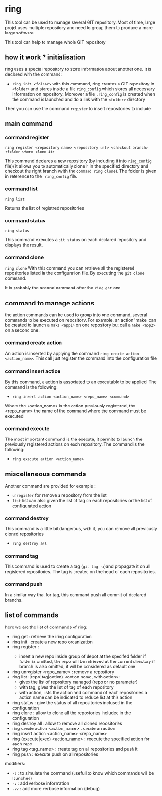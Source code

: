 # ring

This tool can be used to manage several GIT repository.
Most of time, large projet uses multiple repository and
need to group them to produce a more large software.

This tool can help to manage whole GIT repository

## how it work ? initialisation

ring uses a special repository to store information about another one.
It is declared with the command:
 - `ring init <folder>`
with this command, ring creates a GIT repository in `<folder>` and stores inside
a file `ring_config` which stores all necessary information on repository.
Moreover a file `.ring_config` is created when the command is launched and do a link
with the `<folder>` directory

Then you can use the command `register` to insert repositories to include


## main command

### command register

`ring register <repository name> <repository url> <checkout branch> <folder where clone it>`

This command declares a new repository (by including it into `ring_config` file)/
it allows you to automatically clone it in the specified directory and checkout the right branch
(with the `command ring clone`).
The folder is given in reference to the `.ring_config` file.

### command list

`ring list`

Returns the list of registred repositories

### command status

`ring status`

This command executes a `git status` on each declared repository and displays the result.

### command clone

`ring clone`
With this command you can retrieve all the registered repositories listed in the configuration file.
By executing the `git clone` command.

It is probably the second command after the `ring get` one

## command to manage actions

the action commands can be used to group into one command, several commands to be executed on repository.
For example, an action 'make' can be created to launch a `make <app1>` on one repository but call a `make <app2>`
on a second one.

### command create action

An action is inserted by applying the command `ring create action <action_name>`. This call just register the command into the configuration file

### command insert action

By this command, a action is associated to an executable to be applied. The command is the following:
 - `ring insert action <action_name> <repo_name> <command>`

Where the <action_name> is the action previously registered, the <repo_name> the name of the command where the command must be executed

### command execute

The most important command is the execute, it permits to launch the previously registered actions on each repository. The command is the following:
- `ring execute action <action_name>`

## miscellaneous commands

Another command are provided for example :
 - `unregister` for remove a repository from the list
 - `list` list can also given the list of tag on each repositories or the list of configurated action

### command destroy

This command is a little bit dangerous, with it, you can remove all previously cloned repositories.
- `ring destroy all`

### command tag

This command is used to create a tag (`git tag -a`)and propagate it on all registered repositories.
The tag is created on the head of each repositories.

### command push

In a similar way that for tag, this command push all commit of declared branchs.

## list of commands


here we are the list of commands of ring:
 - ring get <url> : retrieve the iring configuration
 - ring init <folder> : create a new repo organization
 - ring register <name> <url> <branch> <folder> :
    - insert a new repo inside group of depot at the specifed folder
        if folder is omitted, the repo will be retrieved at the current directory
        if branch is also omitted, it will be considered as default one
 - ring unregister <repo_name> : remove a repository
 - ring list (|repo|tag|action) <action name, with action>:
    - gives the list of repository managed (repo or no parameter)
    - with tag, gives the list of tag of each repository
    - with action, lists the action and command of each repositories
        a action name can be indicated to reduce list at this action
 - ring status : give the status of all repositories inclused in the configuration
 - ring clone : allow to clone all the repostories included in the configuration
 - ring destroy all : allow to remove all cloned repositories
 - ring create action <action_name> : create an action
 - ring insert action <action_name> <repo_name> <commands>
 - ring (execute|exec) <action_name> : execute the specified action for each repo
 - ring tag <tag_name> <msg>: create tag on all repositories and push it
 - ring push : execute push on all repositories

 modifiers:

 - `-s` : to simulate the command (usefull to know which commands will be launched)
 - `-v` : add verbose information
 - `-vv` : add more verbose information (debug)
